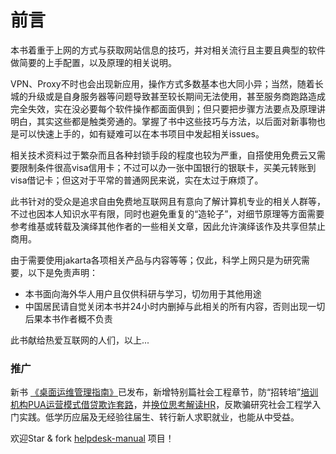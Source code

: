 # 前言

本书着重于上网的方式与获取网站信息的技巧，并对相关流行且主要且典型的软件做简要的上手配置，以及原理的相关说明。

VPN、Proxy不时也会出现新应用，操作方式多数基本也大同小异；当然，随着长城的升级或是自身服务器等问题导致甚至较长期间无法使用，甚至服务商跑路造成完全失效，实在没必要每个软件操作都面面俱到；但只要把步骤方法要点及原理讲明白，其实这些都是触类旁通的。掌握了书中这些技巧与方法，以后面对新事物也是可以快速上手的，如有疑难可以在本书项目中发起相关issues。

相关技术资料过于繁杂而且各种封锁手段的程度也较为严重，自搭使用免费云又需要限制条件很高visa信用卡；不过可以办一张中国银行的银联卡，买美元转账到visa借记卡；但这对于平常的普通网民来说，实在太过于麻烦了。

此书针对的受众是追求自由免费地互联网且有意向了解计算机专业的相关人群等，不过也因本人知识水平有限，同时也避免重复的“造轮子”，对细节原理等方面需要参考维基或转载及演绎其他作者的一些相关文章，因此允许演绎该作及共享但禁止商用。

由于需要使用jakarta各项相关产品与内容等等；仅此，科学上网只是为研究需要，以下是免责声明：

* 本书面向海外华人用户且仅供科研与学习，切勿用于其他用途
* 中国居民请自觉关闭本书并24小时内删掉与此相关的所有内容，否则出现一切后果本书作者概不负责

此书献给热爱互联网的人们，以上...

### 推广

新书 [《桌面运维管理指南》](https://hoochanlon.github.io/helpdesk-manual/)已发布，新增特别篇社会工程章节，防“招转培”[培训机构PUA运营模式借贷欺诈套路](https://hoochanlon.github.io/helpdesk-manual/notice/ti-analysis.html#%E5%9F%B9%E8%AE%AD%E6%9C%BA%E6%9E%84%E5%AF%B9pua%E5%BA%94%E7%94%A8%E8%B0%83%E6%9F%A5)，并[换位思考解读HR](https://hoochanlon.github.io/helpdesk-manual/notice/interview.html#hr%E7%9A%84%E8%AE%A4%E7%9F%A5%E5%81%8F%E5%B7%AE%E5%BD%92%E5%9B%A0)，反欺骗研究社会工程学入门实践。低学历应届及无经验往届生、转行新人求职就业，也能从中受益。

欢迎Star & fork [helpdesk-manual](https://github.com/hoochanlon/helpdesk-manual) 项目！
